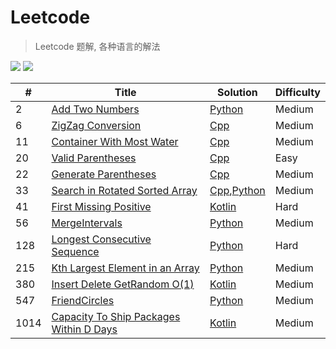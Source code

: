 # Leetcode
> Leetcode 题解, 各种语言的解法

![](https://img.shields.io/badge/license-Apache%202-blue.svg) ![](https://img.shields.io/badge/leetcoder--cn-published-blue.svg)


| # | Title | Solution | Difficulty |
| ---- | ----- | -------- | ---------- |
| 2 | [Add Two Numbers](./AddTwoNumbers/) | [Python](./AddTwoNumbers/python/README.md)  |  Medium  |
| 6 | [ZigZag Conversion](./ZigZagConversion/) | [Cpp](./ZigZagConversion/cpp/README.md) | Medium |
| 11 | [Container With Most Water](./ContainerWithMostWater/) | [Cpp](./ContainerWithMostWater/cpp/README.md) | Medium | 
| 20 | [Valid Parentheses](./ValidParentheses/) | [Cpp](./ValidParentheses/cpp/README.md) | Easy |
| 22 | [Generate Parentheses](./GenerateParentheses/) | [Cpp](./GenerateParentheses/cpp/README.md) | Medium |
| 33 | [Search in Rotated Sorted Array](./SearchinRotatedSortedArray/) | [Cpp](./SearchinRotatedSortedArray/cpp/README.md),[Python](./SearchinRotatedSortedArray/python/README.md) |  Medium  |
| 41 | [First Missing Positive](./FirstMissingPositive/) | [Kotlin](./FirstMissingPositive/kotlin/README.md)  |  Hard  |
| 56 | [MergeIntervals](./MergeIntervals/) | [Python](./MergeIntervals/python/README.md) | Medium |
| 128 | [Longest Consecutive Sequence](./LongestConsecutiveSequence) | [Python](./LongestConsecutiveSequence/python/README.md) | Hard |
| 215 | [Kth Largest Element in an Array](./KthLargestElementinanArray) | [Python](./KthLargestElementinanArray/python/README.md) | Medium |
| 380 | [Insert Delete GetRandom O(1)](./InsertDeleteGetRandomO(1)) | [Kotlin](./InsertDeleteGetRandomO(1)/kotlin/README.md) | Medium |
| 547 | [FriendCircles](./FriendCircles) | [Python](./FriendCircles/python/README.md) | Medium
| 1014 | [Capacity To Ship Packages Within D Days](./CapacityToShipPackagesWithinDDays) | [Kotlin](./CapacityToShipPackagesWithinDDays/kotlin/README.md) | Medium |
